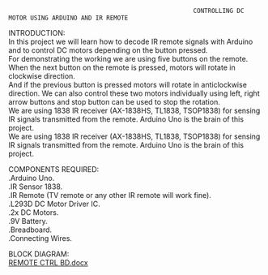                                                        CONTROLLING DC MOTOR USING ARDUINO AND IR REMOTE
INTRODUCTION:<br>
In this project we will learn how to decode IR remote signals with Arduino and to control DC motors depending on the button pressed.<br>For demonstrating the working we are using five buttons on the remote. When the next button on the remote is pressed, motors will rotate in clockwise direction.<br>
 And if the previous button is pressed motors will rotate in anticlockwise direction. We can also control these two motors individually using left, right arrow buttons and stop button can be used to stop the rotation.<br>
 We are using 1838 IR receiver (AX-1838HS, TL1838, TSOP1838)  for sensing IR signals transmitted from the remote. Arduino Uno is the brain of this project.<br>
 We are using 1838 IR receiver (AX-1838HS, TL1838, TSOP1838)  for sensing IR signals transmitted from the remote. Arduino Uno is the brain of this project.<br>
 
 COMPONENTS REQUIRED:<br>
.Arduino Uno.<br>
.IR Sensor 1838.<br>
.IR Remote (TV remote or any other IR remote will work fine).<br>
.L293D DC Motor Driver IC.<br>
.2x DC Motors.<br>
.9V Battery.<br>
.Breadboard.<br>
.Connecting Wires.<br>



BLOCK DIAGRAM:<br>
[REMOTE CTRL BD.docx](https://github.com/Varuns2001/M2-EMBSys/files/8146018/REMOTE.CTRL.BD.docx)
